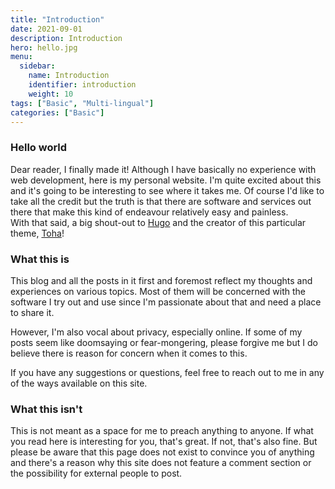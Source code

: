```yaml
---
title: "Introduction"
date: 2021-09-01
description: Introduction
hero: hello.jpg
menu:
  sidebar:
    name: Introduction
    identifier: introduction
    weight: 10
tags: ["Basic", "Multi-lingual"]
categories: ["Basic"]
---
```


### Hello world

Dear reader,
I finally made it! Although I have basically no experience with web development, here is
my personal website. I'm quite excited about this and it's going to be interesting to see
where it takes me. Of course I'd like to take all the credit but the truth is that there 
are software and services out there that make this kind of endeavour relatively easy and painless.   
With that said, a big shout-out to [Hugo](https://gohugo.io) and the creator of this particular theme, [Toha](https://github.com/hugo-toha/toha)!  

### What this is

This blog and all the posts in it first and foremost reflect my thoughts and experiences on various topics. Most of them will be concerned with the software I try out and use since I'm passionate about that and need a place to share it. 

However, I'm also vocal about privacy, especially online. If some of my posts seem like doomsaying or fear-mongering, please forgive me but I do believe there is reason for concern when it comes to this.

If you have any suggestions or questions, feel free to reach out to me in any of the ways available on this site.

### What this isn't

This is not meant as a space for me to preach anything to anyone. If what you read here is interesting for you, that's great. If not, that's also fine. But please be aware that this page does not exist to convince you of anything and there's a reason why this site does not feature a comment section or the possibility for external people to post. 